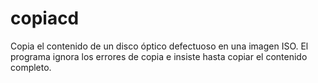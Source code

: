 # copiacd
Copia el contenido de un disco óptico defectuoso en una imagen ISO.
El programa ignora los errores de copia e insiste hasta copiar el contenido completo.
